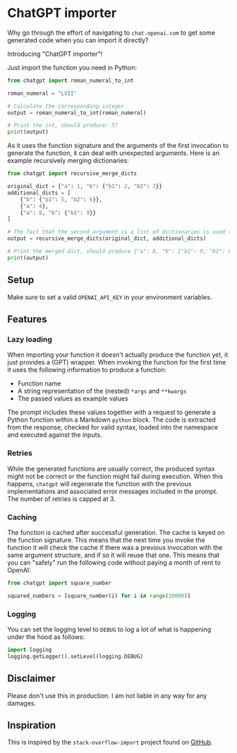 # ChatGPT importer

Why go through the effort of navigating to `chat.openai.com` to get some generated code when you can import it directly?

Introducing "ChatGPT importer"!

Just import the function you need in Python:

```python
from chatgpt import roman_numeral_to_int

roman_numeral = "LVII"

# Calculate the corresponding integer
output = roman_numeral_to_int(roman_numeral)

# Print the int, should produce: 57
print(output)
```

As it uses the function signature and the arguments of the first invocation to generate the function, it can deal with unexpected arguments. Here is an example recursively merging dictionaries:

```python
from chatgpt import recursive_merge_dicts

original_dict = {"a": 1, "b": {"b1": 2, "b2": 3}} 
additional_dicts = [
    {"b": {"b1": 5, "b2": 6}},
    {"a": 4},
    {"a": 8, "b": {"b1": 9}}
]

# The fact that the second argument is a list of dictionaries is used to prompt OpenAI
output = recursive_merge_dicts(original_dict, additional_dicts)

# Print the merged dict, should produce {"a": 8, "b": {"b1": 9, "b2": 6}}
print(output)
```

## Setup

Make sure to set a valid `OPENAI_API_KEY` in your environment variables.

## Features

### Lazy loading

When importing your function it doesn't actually produce the function yet, it just provides a (GPT) wrapper. When invoking the function for the first time it uses the following information to produce a function:

- Function name
- A string representation of the (nested) `*args` and `**kwargs`
- The passed values as example values

The prompt includes these values together with a request to generate a Python function within a Markdown `python` block. The code is extracted from the response, checked for valid syntax, loaded into the namespace and executed against the inputs.

### Retries

While the generated functions are usually correct, the produced syntax might not be correct or the function might fail during execution. When this happens, `chatgpt` will regenerate the function with the previous implementations and associated error messages included in the prompt. The number of retries is capped at 3.

### Caching

The function is cached after successful generation. The cache is keyed on the function signature. This means that the next time you invoke the function it will check the cache if there was a previous invocation with the same argument structure, and if so it will reuse that one. This means that you can "safely" run the following code without paying a month of rent to OpenAI:

```python
from chatgpt import square_number

squared_numbers = [square_number(i) for i in range(10000)]
```

### Logging

You can set the logging level to `DEBUG` to log a lot of what is happening under the hood as follows:

```python
import logging
logging.getLogger().setLevel(logging.DEBUG)
```

## Disclaimer

Please don't use this in production. I am not liable in any way for any damages.

## Inspiration

This is inspired by the `stack-overflow-import` project found on [GitHub](https://github.com/drathier/stack-overflow-import).
